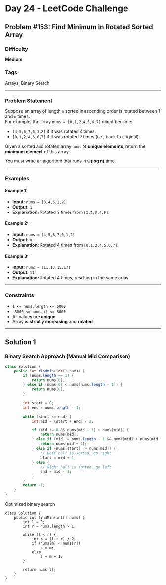 # Day 24 - LeetCode Challenge

## Problem #153: Find Minimum in Rotated Sorted Array

### Difficulty
**Medium**

### Tags
Arrays, Binary Search

---

### Problem Statement

Suppose an array of length `n` sorted in ascending order is rotated between 1 and `n` times.  
For example, the array `nums = [0,1,2,4,5,6,7]` might become:

- `[4,5,6,7,0,1,2]` if it was rotated 4 times.  
- `[0,1,2,4,5,6,7]` if it was rotated 7 times (i.e., back to original).

Given a sorted and rotated array `nums` of **unique elements**, return the **minimum element** of this array.

You must write an algorithm that runs in **O(log n)** time.

---

### Examples

#### Example 1:
- **Input:** `nums = [3,4,5,1,2]`  
- **Output:** `1`  
- **Explanation:** Rotated 3 times from `[1,2,3,4,5]`.

#### Example 2:
- **Input:** `nums = [4,5,6,7,0,1,2]`  
- **Output:** `0`  
- **Explanation:** Rotated 4 times from `[0,1,2,4,5,6,7]`.

#### Example 3:
- **Input:** `nums = [11,13,15,17]`  
- **Output:** `11`  
- **Explanation:** Rotated 4 times, resulting in the same array.

---

### Constraints

- `1 <= nums.length <= 5000`  
- `-5000 <= nums[i] <= 5000`  
- All values are **unique**  
- Array is **strictly increasing** and **rotated**

---

## Solution 1

### Binary Search Approach (Manual Mid Comparison)

```java
class Solution {
    public int findMin(int[] nums) {
        if (nums.length == 1) {
            return nums[0];
        } else if (nums[0] < nums[nums.length - 1]) {
            return nums[0];
        }

        int start = 0;
        int end = nums.length - 1;

        while (start <= end) {
            int mid = (start + end) / 2;

            if (mid != 0 && nums[mid - 1] > nums[mid]) {
                return nums[mid];
            } else if (mid != nums.length - 1 && nums[mid] > nums[mid + 1]) {
                return nums[mid + 1];
            } else if (nums[start] <= nums[mid]) {
                // Left half is sorted, go right
                start = mid + 1;
            } else {
                // Right half is sorted, go left
                end = mid - 1;
            }
        }
        return -1;
    }
}
```
Optimized binary search 
```
class Solution {
    public int findMin(int[] nums) {
        int l = 0;
        int r = nums.length - 1;

        while (l < r) {
            int m = (l + r) / 2;
            if (nums[m] < nums[r])
                r = m;
            else
                l = m + 1;
        }

        return nums[l];
    }
}
```